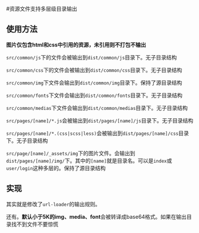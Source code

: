 #资源文件支持多层级目录输出

## 使用方法
**图片仅包含html和css中引用的资源，未引用则不打包不输出**

`src/common/js`下的文件会被输出到`dist/common/js`目录下。无子目录结构

`src/common/css`下的文件会被输出到`dist/common/css`目录下。无子目录结构

`src/common/img`下文件会输出到`dist/common/img`目录下。保持了源目录结构

`src/common/fonts`下文件会输出到`dist/common/fonts`目录下。无子目录结构

`src/common/medias`下文件会输出到`dist/common/medias`目录下。无子目录结构

`src/pages/[name]/*.js`会被输出到`dist/pages/[name]/js`目录下。无子目录结构

`src/pages/[name]/*.(css|scss|less)`会被输出到`dist/pages/[name]/css`目录下。无子目录结构

`src/page/[name]/_assets/img`下的图片文件。会输出到`dist/pages/[name]/img/`下。其中的`[name]`就是目录名。可以是`index`或`user/login`这种多层的。保持了源目录结构


## 实现
其实就是修改了`url-loader`的输出规则。

还有。**默认小于5K的img、media、font**会被转译成base64格式。如果在输出目录找不到文件不要惊慌
